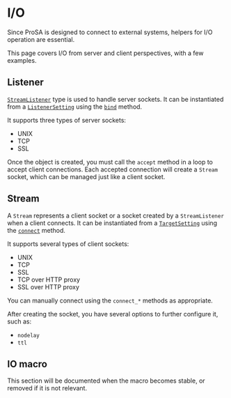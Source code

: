 # I/O

Since ProSA is designed to connect to external systems, helpers for I/O operation are essential.

This page covers I/O from server and client perspectives, with a few examples.

## Listener

[`StreamListener`](https://docs.rs/prosa/latest/prosa/io/listener/enum.StreamListener.html) type is used to handle server sockets.
It can be instantiated from a [`ListenerSetting`](ch01-02-03-stream.md#listener) using the [`bind`](https://docs.rs/prosa/latest/prosa/io/listener/struct.ListenerSetting.html#method.bind) method.

It supports three types of server sockets:
- UNIX
- TCP
- SSL

Once the object is created, you must call the `accept` method in a loop to accept client connections.
Each accepted connection will create a `Stream` socket, which can be managed just like a client socket.

## Stream

A `Stream` represents a client socket or a socket created by a `StreamListener` when a client connects.
It can be instantiated from a [`TargetSetting`](ch01-02-03-stream.md#client) using the [`connect`](https://docs.rs/prosa/latest/prosa/io/stream/struct.TargetSetting.html#method.connect) method.

It supports several types of client sockets:
- UNIX
- TCP
- SSL
- TCP over HTTP proxy
- SSL over HTTP proxy

You can manually connect using the `connect_*` methods as appropriate.

After creating the socket, you have several options to further configure it, such as:
- `nodelay`
- `ttl`

## IO macro

This section will be documented when the macro becomes stable, or removed if it is not relevant.
